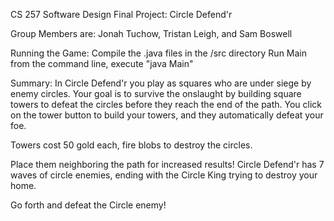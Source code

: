 CS 257 Software Design Final Project: Circle Defend'r

Group Members are:
Jonah Tuchow, Tristan Leigh, and Sam Boswell

Running the Game:
Compile the .java files in the /src directory
Run Main from the command line, execute "java Main"

Summary:
In Circle Defend'r you play as squares who are under siege by enemy circles. Your
goal is to survive the onslaught by building square towers to defeat the circles
before they reach the end of the path. You click on the tower button to build your
towers, and they automatically defeat your foe.

Towers cost 50 gold each, fire blobs to destroy the circles.

Place them neighboring the path for increased results! Circle Defend'r has 7 waves of
circle enemies, ending with the Circle King trying to destroy your home.

Go forth and defeat the Circle enemy!